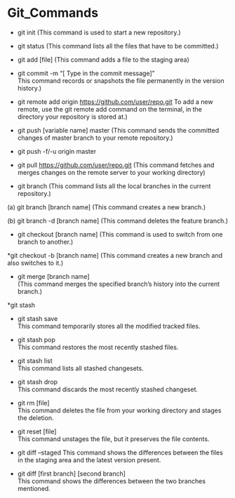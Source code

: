 # Git_Commands

* git init
(This command is used to start a new repository.)

* git status
(This command lists all the files that have to be committed.)

* git add [file] 
(This command adds a file to the staging area)

* git commit -m “[ Type in the commit message]”  
This command records or snapshots the file permanently in the version history.)

* git remote add origin https://github.com/user/repo.git 
To add a new remote, use the git remote add command on the terminal, in the directory your repository is stored at.)

* git push [variable name] master 
(This command sends the committed changes of master branch to your remote repository.)

* git push -f/-u origin master

* git pull https://github.com/user/repo.git 
(This command fetches and merges changes on the remote server to your working directory)

* git branch 
(This command lists all the local branches in the current repository.)

(a) git branch [branch name]  (This command creates a new branch.)

(b) git branch -d [branch name] (This command deletes the feature branch.)

* git checkout [branch name]
(This command is used to switch from one branch to another.)

*git checkout -b [branch name] 
(This command creates a new branch and also switches to it.)

* git merge [branch name]  
(This command merges the specified branch’s history into the current branch.)

*git stash

* git stash save  
This command temporarily stores all the modified tracked files.

* git stash pop  
This command restores the most recently stashed files.

* git stash list  
This command lists all stashed changesets.

* git stash drop  
This command discards the most recently stashed changeset.

* git rm [file]  
This command deletes the file from your working directory and stages the deletion.

* git reset [file]  
This command unstages the file, but it preserves the file contents.

* git diff –staged 
This command shows the differences between the files in the staging area and the latest version present.

* git diff [first branch] [second branch]  
This command shows the differences between the two branches mentioned.
